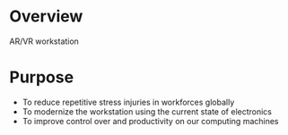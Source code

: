 # Overview
AR/VR workstation

# Purpose
+ To reduce repetitive stress injuries in workforces globally
+ To modernize the workstation using the current state of electronics
+ To improve control over and productivity on our computing machines
